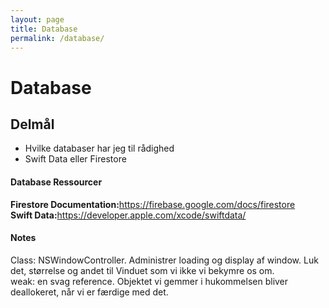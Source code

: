 ```yaml
---
layout: page
title: Database
permalink: /database/
---
```

# Database

## Delmål
<ul>
    <li>Hvilke databaser har jeg til rådighed</li>    
    <li>Swift Data eller Firestore</li>
</ul>

#### Database Ressourcer
<b>Firestore Documentation:</b>https://firebase.google.com/docs/firestore<br/>
<b>Swift Data:</b>https://developer.apple.com/xcode/swiftdata/<br/>

#### Notes
Class: NSWindowController. Administrer loading og display af window. Luk det, størrelse og andet til Vinduet som vi ikke vi bekymre os om.<br/>
weak: en svag reference. Objektet vi gemmer i hukommelsen bliver deallokeret, når vi er færdige med det.